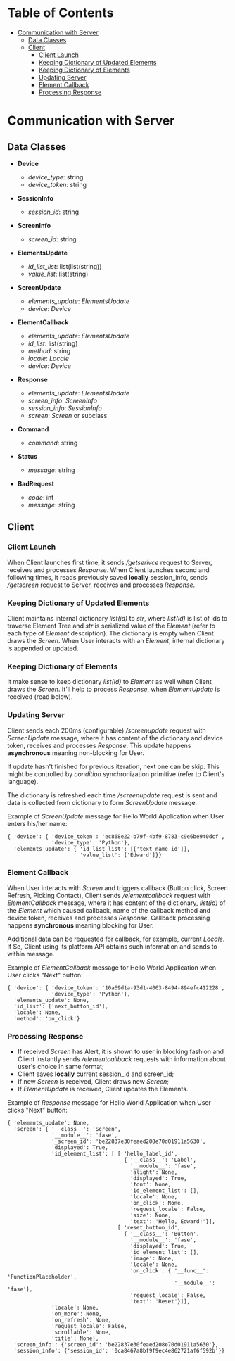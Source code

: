 Table of Contents
=================
   * [Communication with Server](#communication-with-server)
      * [Data Classes](#data-classes)
      * [Client](#client)
         * [Client Launch](#client-launch)
         * [Keeping Dictionary of Updated Elements](#keeping-dictionary-of-updated-elements)
         * [Keeping Dictionary of Elements](#keeping-dictionary-of-elements)
         * [Updating Server](#updating-server)
         * [Element Callback](#element-callback)
         * [Processing Response](#processing-response)

# Communication with Server
## Data Classes
* **Device**
  * *device_type*: string
  * *device_token*: string

* **SessionInfo**
  * *session_id*: string

* **ScreenInfo**
  * *screen_id*: string

* **ElementsUpdate**
  * *id_list_list*: list(list(string))
  * *value_list*: list(string)

* **ScreenUpdate**
  * *elements_update*: *ElementsUpdate*
  * *device*: *Device*

* **ElementCallback**
  * *elements_update*: *ElementsUpdate*
  * *id_list*: list(string)
  * *method*: string
  * *locale*: *Locale*
  * *device*: *Device*

* **Response**
  * *elements_update*: *ElementsUpdate*
  * *screen_info*: *ScreenInfo*
  * *session_info*: *SessionInfo*
  * *screen*: *Screen* or subclass

* **Command**
  * *command*: string

* **Status**
  * *message*: string

* **BadRequest**
  * *code*: int
  * *message*: string

## Client

### Client Launch

When Client launches first time, it sends */getserivce* request to Server, receives and processes *Response*. When
Client launches second and following times, it reads previously saved **locally** session_info, sends */getscreen*
request to Server, receives and processes *Response*.

### Keeping Dictionary of Updated Elements

Client maintains internal dictionary *list(id)* to *str*, where *list(id)* is list of ids to traverse Element
Tree and *str* is serialized value of the *Element* (refer to each type of *Element* description). The dictionary is
empty when Client draws the *Screen*. When User interacts with an *Element*, internal dictionary is appended or updated.

### Keeping Dictionary of Elements

It make sense to keep dictionary *list(id)* to *Element* as well when Client draws the *Screen*. It'll help to process *Response*, when *ElementUpdate* is received (read below).

### Updating Server

Client sends each 200ms (configurable) */screenupdate* request with *ScreenUpdate* message, where it has content of the
dictionary and device token, receives and processes *Response*. This update happens **asynchronous** meaning
non-blocking for User.

If update hasn't finished for previous iteration, next one can be skip. This might be controlled by *condition*
synchronization primitive (refer to Client's language).

The dictionary is refreshed each time */screenupdate* request is sent and data is collected from dictionary to form *ScreenUpdate* message.

Example of *ScreenUpdate* message for Hello World Application when User enters his/her name:
```
{ 'device': { 'device_token': 'ec868e22-b79f-4bf9-8783-c9e6be940dcf',
              'device_type': 'Python'},
  'elements_update': { 'id_list_list': [['text_name_id']],
                       'value_list': ['Edward']}}
```

### Element Callback

When User interacts with *Screen* and triggers callback (Button click, Screen Refresh, Picking Contact), Client sends
*/elementcallback* request with *ElementCallback* message, where it has content of the dictionary, *list(id)* of the
*Element* which caused callback, name of the callback method and device token, receives and processes *Response*.
Callback processing happens **synchronous** meaning blocking for User.

Additional data can be requested for callback, for example, current *Locale*. If So, Client using its platform API
obtains such information and sends to within message.

Example of *ElementCallback* message for Hello World Application when User clicks "Next" button:
```
{ 'device': { 'device_token': '10a69d1a-93d1-4063-8494-894efc412228',
              'device_type': 'Python'},
  'elements_update': None,
  'id_list': ['next_button_id'],
  'locale': None,
  'method': 'on_click'}
```

### Processing Response

* If received *Screen* has Alert, it is shown to user in blocking fashion and Client instantly sends */elementcallback*
requests with information about user's choice in same format;
* Client saves **locally** current session_id and screen_id;
* If new *Screen* is received, Client draws new *Screen*;
* If *ElementUpdate* is received, Client updates the Elements.

Example of *Response* message for Hello World Application when User clicks "Next" button:
```
{ 'elements_update': None,
  'screen': { '__class__': 'Screen',
              '__module__': 'fase',
              '_screen_id': 'be22837e30feaed208e70d01911a5630',
              'displayed': True,
              'id_element_list': [ [ 'hello_label_id',
                                     { '__class__': 'Label',
                                       '__module__': 'fase',
                                       'alight': None,
                                       'displayed': True,
                                       'font': None,
                                       'id_element_list': [],
                                       'locale': None,
                                       'on_click': None,
                                       'request_locale': False,
                                       'size': None,
                                       'text': 'Hello, Edward!'}],
                                   [ 'reset_button_id',
                                     { '__class__': 'Button',
                                       '__module__': 'fase',
                                       'displayed': True,
                                       'id_element_list': [],
                                       'image': None,
                                       'locale': None,
                                       'on_click': { '__func__': 'FunctionPlaceholder',
                                                     '__module__': 'fase'},
                                       'request_locale': False,
                                       'text': 'Reset'}]],
              'locale': None,
              'on_more': None,
              'on_refresh': None,
              'request_locale': False,
              'scrollable': None,
              'title': None},
  'screen_info': {'screen_id': 'be22837e30feaed208e70d01911a5630'},
  'session_info': {'session_id': '0ca8467a8bf9f9ec4e862721af6f592b'}}
```
